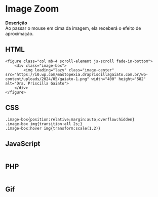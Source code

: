 # Image Zoom

 **Descrição**  
Ao passar o mouse em cima da imagem, ela receberá o efeito de aproximação.

## HTML
```
<figure class="col mb-4 scroll-element js-scroll fade-in-bottom">
	<div class="image-box">
		<img loading="lazy" class="image-center" src="https://i0.wp.com/mastopexia.drapriscillagaiato.com.br/wp-content/uploads/2024/05/gaiato-1.png" width="400" height="582" alt="Dra. Priscilla Gaiato">
	</div>
</figure>
```
## CSS
```
.image-box{position:relative;margin:auto;overflow:hidden}
.image-box img{transition:all 2s;}
.image-box:hover img{transform:scale(1.2)}
```
## JavaScript
```

```
## PHP

```

```
## Gif 
 

